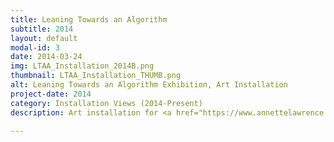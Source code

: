 ```yaml
---
title: Leaning Towards an Algorithm
subtitle: 2014
layout: default
modal-id: 3
date: 2014-03-24
img: LTAA_Installation_2014B.png
thumbnail: LTAA_Installation_THUMB.png
alt: Leaning Towards an Algorithm Exhibition, Art Installation
project-date: 2014
category: Installation Views (2014-Present)
description: Art installation for <a href="https://www.annettelawrence.net/"><u>Annette Lawrence's</u></a> <i>Leaning Towards an Algorithm</i> exhibition.

---
```

